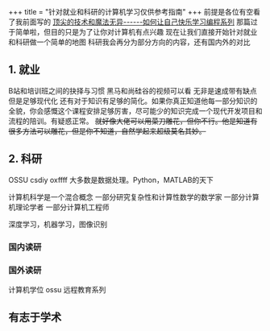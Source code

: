 +++
title = "针对就业和科研的计算机学习仅供参考指南"
+++
前提是各位有空看了我前面写的	[顶尖的技术和魔法无异------如何让自己快乐学习编程系列](https://www.yuque.com/u693751/woygo8/vptzz21kpl95q4bz)
那篇过于简单啦，但目的只是为了让你对计算机有点兴趣
现在让我们直接开始针对就业和科研做一个简单的地图
科研我会再分为部分方向的内容，还有国内外的对比


## 1. 就业
B站和培训班之间的抉择与习惯
黑马和尚硅谷的视频可以看
无非是速成带有缺点
但是足够现代化
还有对于知识有足够的简化。如果你真正知道他每一部分知识的全貌，你会感慨这个课程安排足够厉害，尽可能少的知识完成一个现代开发项目和流程的陪训。有疑惑正常。
~~就好像大佬可以用菜刀雕花，但你不行。他是知道有很多方法可以雕花，但是你不知道，自然学起来超级莫名其妙。~~


## 2. 科研
OSSU
csdiy 
oxffff
大多数是数据处理。Python，MATLAB的天下

计算机科学是一个混合概念
一部分研究复杂性和计算性数学的数学家
一部分计算机理论学者
一部分计算机工程师

深度学习，机器学习，图像识别

### 国内读研


### 国外读研
计算机学位
ossu 
远程教育系列




## 有志于学术

